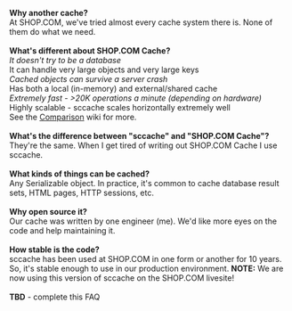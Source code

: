 **Why another cache?**<br>
At SHOP.COM, we've tried almost every cache system there is. None of them do what we need.<br>
<br>
<b>What's different about SHOP.COM Cache?</b><br>
<code>*</code> It doesn't try to be a database<br>
<code>*</code> It can handle very large objects and very large keys<br>
<code>*</code> Cached objects can survive a server crash<br>
<code>*</code> Has both a local (in-memory) and external/shared cache<br>
<code>*</code> Extremely fast - >20K operations a minute (depending on hardware)<br>
<code>*</code> Highly scalable - sccache scales horizontally extremely well<br>
See the <a href='Comparison.md'>Comparison</a> wiki for more.<br>
<br>
<b>What's the difference between "sccache" and "SHOP.COM Cache"?</b><br>
They're the same. When I get tired of writing out SHOP.COM Cache I use sccache.<br>
<br>
<b>What kinds of things can be cached?</b><br>
Any Serializable object. In practice, it's common to cache database result sets, HTML pages, HTTP sessions, etc.<br>
<br>
<b>Why open source it?</b><br>
Our cache was written by one engineer (me). We'd like more eyes on the code and help maintaining it.<br>
<br>
<b>How stable is the code?</b><br>
sccache has been used at SHOP.COM in one form or another for 10 years. So, it's stable enough to use in our production environment. <b>NOTE:</b> We are now using this version of sccache on the SHOP.COM livesite!<br>
<br>
<b>TBD</b> - complete this FAQ
